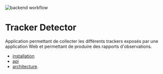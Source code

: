 ![backend workflow](https://github.com/pierremellet/TrackerDetector/actions/workflows/node.js.yml/badge.svg)


# Tracker Detector


Application permettant de collecter les différents trackers exposés par une application Web et permettant de produire des rapports d'observations.

* [installation](./docs/install.md)
* [api](./docs/api.md)
* [architecture](./docs/architecture.md).